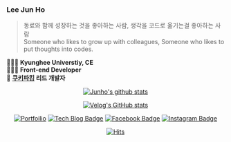 ### Lee Jun Ho
> 동료와 함께 성장하는 것을 좋아하는 사람, 생각을 코드로 옮기는걸 좋아하는 사람  
> Someone who likes to grow up with colleagues, Someone who likes to put thoughts into codes.

🙆🏻‍♂️ **Kyunghee Universtiy, CE**  
👨🏻‍💻 **Front-end Developer**  
🍪 **[쿠키파킹](https://www.cookieparking.com) 리드 개발자**

<div align="center" style="text-align:center">
   
   [![Junho's github stats](https://github-readme-stats.vercel.app/api?username=juno7803&theme=algolia)](https://github.com/juno7803/github-readme-stats)
   
   [![Velog's GitHub stats](https://velog-readme-stats.vercel.app/api?name=juno7803&tag=recoil&color=dark)](https://github.com/juno7803/velog-readme-stats)
   
   [![Portfoilio](https://img.shields.io/badge/Notion-black?logo=notion)](https://www.notion.so/83339f4ec1c844a8a172917af5e6c3d7)
   [![Tech Blog Badge](http://img.shields.io/badge/-Tech%20blog-blueviolet?style=flat&logo=github&link=https://velog.io/@juno7803)](https://velog.io/@juno7803)
   [![Facebook Badge](https://img.shields.io/badge/facebook-1877f2?style=flat&logo=facebook&logoColor=white&link=https://www.facebook.com/profile.phpid=100004752273237)](https://www.facebook.com/profile.php?id=100004752273237)
   [![Instagram Badge](https://img.shields.io/badge/Instagram-ff69b4?logo=instagram)](https://www.instagram.com/juno_96/)  

   [![Hits](https://hits.seeyoufarm.com/api/count/incr/badge.svg?url=https%3A%2F%2Fgithub.com%2Fjuno7803&count_bg=%233DB9C8&title_bg=%23555555&icon=&icon_color=%23E7E7E7&title=hits&edge_flat=false)](https://hits.seeyoufarm.com)
</div>

<!--
**juno7803/juno7803** is a ✨ _special_ ✨ repository because its `README.md` (this file) appears on your GitHub profile.

Here are some ideas to get you started:

- 🔭 I’m currently working on ...
- 🌱 I’m currently learning ...
- 👯 I’m looking to collaborate on ...
- 🤔 I’m looking for help with ...
- 💬 Ask me about ...
- 📫 How to reach me: ...
- 😄 Pronouns: ...
- ⚡ Fun fact: ...
-->
